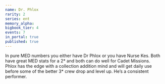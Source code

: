 ```yaml
---
name: Dr. Phlox
rarity: 2
series: ent
memory_alpha:
bigbook_tier: 4
events: 7
in_portal: true
published: true
---
```


In pure MED numbers you either have Dr Phlox or you have Nurse Kes. Both have great MED stats for a 2* and both can do well for Cadet Missions. Phlox has the edge with a collection addition mind and will get daily use before some of the better 3* crew drop and level up. He’s a consistent performer.
